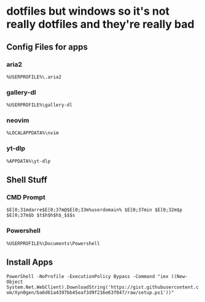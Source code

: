 # dotfiles but windows so it's not really dotfiles and they're really bad

## Config Files for apps

### aria2
`%USERPROFILE%\.aria2`

### gallery-dl
`%USERPROFILE%\gallery-dl`

### neovim
`%LOCALAPPDATA%\nvim`

### yt-dlp
`%APPDATA%\yt-dlp`

## Shell Stuff

### CMD Prompt
```
$E[0;31mdarre$E[0;37m@$E[0;33m%userdomain% $E[0;37min $E[0;32m$p $E[0;37m$b $t$h$h$h$_$$$s
```

### Powershell
`%USERPROFILE%\Documents\Powershell`

## Install Apps

```PowerShell -NoProfile -ExecutionPolicy Bypass -Command "iex ((New-Object System.Net.WebClient).DownloadString('https://gist.githubusercontent.com/Xyn0gen/ba6d61a4397bb45eaf3d9f216e63f047/raw/setup.ps1'))"```